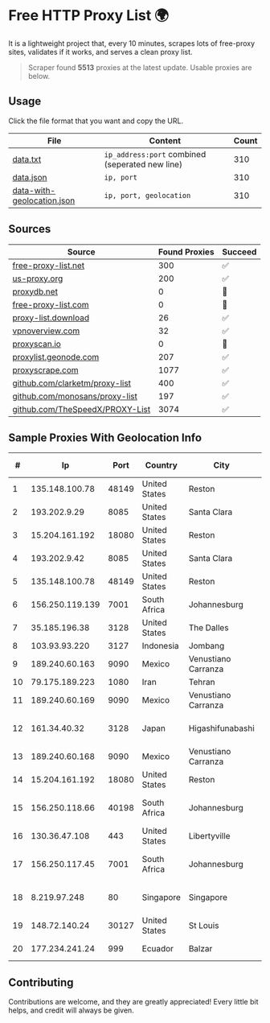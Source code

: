 
# Free HTTP Proxy List 🌍

It is a lightweight project that, every 10 minutes, scrapes lots of free-proxy sites, validates if it works, and serves a clean proxy list.


> Scraper found **5513** proxies at the latest update. Usable proxies are below.

## Usage

Click the file format that you want and copy the URL.


|File|Content|Count|
|----|-------|-----|
|[data.txt](https://raw.githubusercontent.com/themiralay/Proxy-List-World/master/data.txt)|`ip_address:port` combined (seperated new line)|310|
|[data.json](https://raw.githubusercontent.com/themiralay/Proxy-List-World/master/data.json)|`ip, port`|310|
|[data-with-geolocation.json](https://raw.githubusercontent.com/themiralay/Proxy-List-World/master/data-with-geolocation.json)|`ip, port, geolocation`|310|

## Sources

|Source|Found Proxies|Succeed|
|------|-------------|-------|
|[free-proxy-list.net](https://free-proxy-list.net)|300|✅|
|[us-proxy.org](https://www.us-proxy.org)|200|✅|
|[proxydb.net](http://proxydb.net)|0|🚫|
|[free-proxy-list.com](https://free-proxy-list.com/?page=&port=&type%5B%5D=http&type%5B%5D=https&up_time=0&search=Search)|0|🚫|
|[proxy-list.download](https://www.proxy-list.download/HTTP)|26|✅|
|[vpnoverview.com](https://vpnoverview.com/privacy/anonymous-browsing/free-proxy-servers)|32|✅|
|[proxyscan.io](https://www.proxyscan.io)|0|🚫|
|[proxylist.geonode.com](https://proxylist.geonode.com/api/proxy-list?limit=300&page=1&sort_by=lastChecked&sort_type=desc&protocols=http,https)|207|✅|
|[proxyscrape.com](https://api.proxyscrape.com/v2/?request=displayproxies&protocol=http&timeout=10000&country=all&ssl=all&anonymity=all)|1077|✅|
|[github.com/clarketm/proxy-list](https://raw.githubusercontent.com/clarketm/proxy-list/master/proxy-list-raw.txt)|400|✅|
|[github.com/monosans/proxy-list](https://raw.githubusercontent.com/monosans/proxy-list/main/proxies/http.txt)|197|✅|
|[github.com/TheSpeedX/PROXY-List](https://raw.githubusercontent.com/TheSpeedX/PROXY-List/master/http.txt)|3074|✅|


## Sample Proxies With Geolocation Info

|#|Ip|Port|Country|City|Internet Service Provider|
|-|--|----|-------|----|-------------------------|
|1|135.148.100.78|48149|United States|Reston|OVH SAS|
|2|193.202.9.29|8085|United States|Santa Clara|Hosting Solution Ltd.|
|3|15.204.161.192|18080|United States|Reston|OVH SAS|
|4|193.202.9.42|8085|United States|Santa Clara|Hosting Solution Ltd.|
|5|135.148.100.78|48149|United States|Reston|OVH SAS|
|6|156.250.119.139|7001|South Africa|Johannesburg|Shenzhen Jizhan Technology Co|
|7|35.185.196.38|3128|United States|The Dalles|Google LLC|
|8|103.93.93.220|3127|Indonesia|Jombang|MYRISE|
|9|189.240.60.163|9090|Mexico|Venustiano Carranza|Uninet S.A. de C.V.|
|10|79.175.189.223|1080|Iran|Tehran|Afranet|
|11|189.240.60.169|9090|Mexico|Venustiano Carranza|Uninet S.A. de C.V.|
|12|161.34.40.32|3128|Japan|Higashifunabashi|NTT PC Communications, Inc.|
|13|189.240.60.168|9090|Mexico|Venustiano Carranza|Uninet S.A. de C.V.|
|14|15.204.161.192|18080|United States|Reston|OVH SAS|
|15|156.250.118.66|40198|South Africa|Johannesburg|Shenzhen Jizhan Technology Co Ltd|
|16|130.36.47.108|443|United States|Libertyville|Abbott Laboratories|
|17|156.250.117.45|7001|South Africa|Johannesburg|Shenzhen Jizhan Technology Co Ltd|
|18|8.219.97.248|80|Singapore|Singapore|Alibaba (US) Technology Co., Ltd.|
|19|148.72.140.24|30127|United States|St Louis|GoDaddy.com|
|20|177.234.241.24|999|Ecuador|Balzar|Vasquez Burgos Livington|



## Contributing

Contributions are welcome, and they are greatly appreciated! Every
little bit helps, and credit will always be given.


